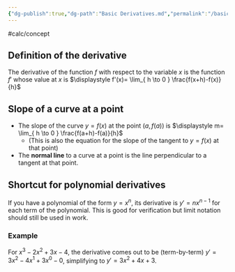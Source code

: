 ```yaml
---
{"dg-publish":true,"dg-path":"Basic Derivatives.md","permalink":"/basic-derivatives/"}
---
```


#calc/concept 
## Definition of the derivative
The derivative of the function $f$ with respect to the variable $x$ is the function $f'$ whose value at $x$ is $\displaystyle f'(x)= \lim_{ h \to 0 } \frac{f(x+h)-f(x)}{h}$ 
## Slope of a curve at a point
- The slope of the curve $y=f(x)$ at the point $(a, f(a))$ is $\displaystyle m= \lim_{ h \to 0 } \frac{f(a+h)-f(a)}{h}$  
	- (This is also the equation for the slope of the tangent to $y=f(x)$ at that point)
- The **normal line** to a curve at a point is the line perpendicular to a tangent at that point.
## Shortcut for polynomial derivatives
If you have a polynomial of the form $y=x^n$, its derivative is $y'=nx^{n-1}$ for each term of the polynomial. This is good for verification but limit notation should still be used in work.
### Example
For $x^3-2x^2+3x-4$, the derivative comes out to be (term-by-term) $y'=3x^2-4x^1+3x^0-0$, simplifying to $y'=3x^2+4x+3$.
